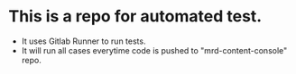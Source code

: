 # This is a repo for automated test.

* It uses Gitlab Runner to run tests.
* It will run all cases everytime code is pushed to "mrd-content-console" repo.